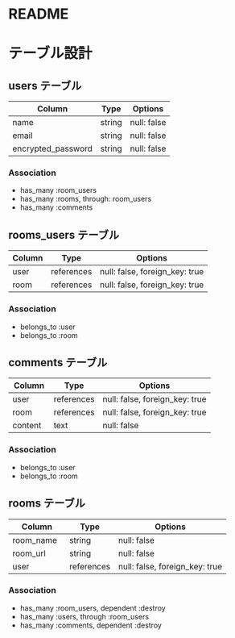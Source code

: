 # README

# テーブル設計

## users テーブル
| Column             | Type        | Options                        |
| ------------------ | ----------- | ------------------------------ |
| name               | string      | null: false                    |
| email              | string      | null: false                    |
| encrypted_password | string      | null: false                    |

### Association
- has_many :room_users
- has_many :rooms, through: room_users
- has_many :comments


## rooms_users テーブル
| Column             | Type        | Options                        |
| ------------------ | ----------- | ------------------------------ |
| user               | references  | null: false, foreign_key: true |
| room               | references  | null: false, foreign_key: true |

### Association
- belongs_to :user
- belongs_to :room


## comments テーブル
| Column             | Type        | Options                        |
| ------------------ | ----------- | ------------------------------ |
| user               | references  | null: false, foreign_key: true |
| room               | references  | null: false, foreign_key: true |
| content            | text        | null: false                    |
<!-- imageはAWSで導入 -->

### Association
- belongs_to :user
- belongs_to :room


## rooms テーブル
| Column             | Type        | Options                        |
| ------------------ | ----------- | ------------------------------ |
| room_name          | string      | null: false                    |
| room_url           | string      | null: false                    |
| user               | references  | null: false, foreign_key: true |

### Association
- has_many :room_users, dependent :destroy
- has_many :users, through :room_users
- has_many :comments, dependent :destroy